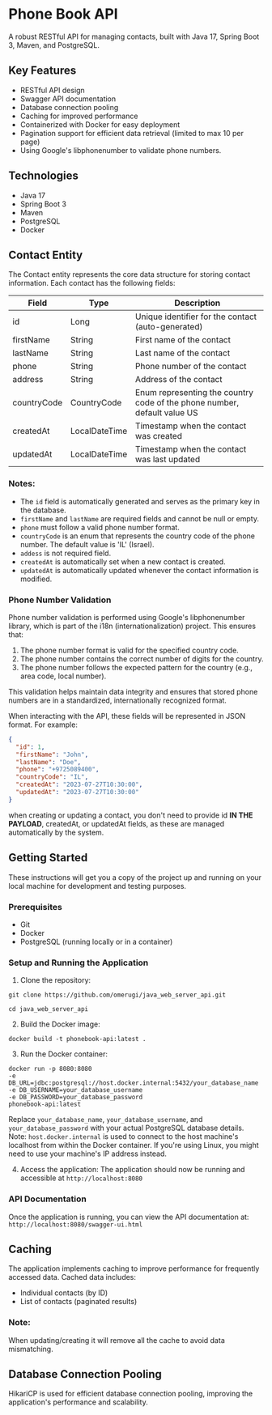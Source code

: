 # Phone Book API

A robust RESTful API for managing contacts, built with Java 17, Spring Boot 3, Maven, and PostgreSQL.

## Key Features

- RESTful API design
- Swagger API documentation
- Database connection pooling
- Caching for improved performance
- Containerized with Docker for easy deployment
- Pagination support for efficient data retrieval (limited to max 10 per page)
- Using Google's libphonenumber to validate phone numbers.

## Technologies

- Java 17
- Spring Boot 3
- Maven
- PostgreSQL
- Docker

## Contact Entity

The Contact entity represents the core data structure for storing contact information. Each contact has the following fields:

| Field       | Type          | Description                                                              |
|-------------|---------------|--------------------------------------------------------------------------|
| id          | Long          | Unique identifier for the contact (auto-generated)                       |
| firstName   | String        | First name of the contact                                                |
| lastName    | String        | Last name of the contact                                                 |
| phone       | String        | Phone number of the contact                                              |
| address     | String        | Address of the contact                                                   |
| countryCode | CountryCode   | Enum representing the country code of the phone number, default value US |
| createdAt   | LocalDateTime | Timestamp when the contact was created                                   |
| updatedAt   | LocalDateTime | Timestamp when the contact was last updated                              |


### Notes:
- The `id` field is automatically generated and serves as the primary key in the database.
- `firstName` and `lastName` are required fields and cannot be null or empty.
- `phone` must follow a valid phone number format.
- `countryCode` is an enum that represents the country code of the phone number. The default value is 'IL' (Israel).
- `addess` is not required field.
- `createdAt` is automatically set when a new contact is created.
- `updatedAt` is automatically updated whenever the contact information is modified.

### Phone Number Validation

Phone number validation is performed using Google's libphonenumber library, which is part of the i18n (internationalization) project. This ensures that:

1. The phone number format is valid for the specified country code.
2. The phone number contains the correct number of digits for the country.
3. The phone number follows the expected pattern for the country (e.g., area code, local number).

This validation helps maintain data integrity and ensures that stored phone numbers are in a standardized, internationally recognized format.

When interacting with the API, these fields will be represented in JSON format. For example:
```json
{
  "id": 1,
  "firstName": "John",
  "lastName": "Doe",
  "phone": "+9725089400",
  "countryCode": "IL",
  "createdAt": "2023-07-27T10:30:00",
  "updatedAt": "2023-07-27T10:30:00"
}
```

when creating or updating a contact, you don't need to provide id **IN THE PAYLOAD**, createdAt, or updatedAt fields, as these are managed automatically by the system.

## Getting Started
These instructions will get you a copy of the project up and running on your local machine for development and testing purposes.

### Prerequisites
- Git
- Docker
- PostgreSQL (running locally or in a container)

### Setup and Running the Application
1. Clone the repository: </br>
``` 
git clone https://github.com/omerugi/java_web_server_api.git
```
```
cd java_web_server_api
```
2. Build the Docker image:
```
docker build -t phonebook-api:latest .
```
3. Run the Docker container:
```
docker run -p 8080:8080
-e DB_URL=jdbc:postgresql://host.docker.internal:5432/your_database_name
-e DB_USERNAME=your_database_username
-e DB_PASSWORD=your_database_password
phonebook-api:latest
```

Replace `your_database_name`, `your_database_username`, and `your_database_password` with your actual PostgreSQL database details. Note: `host.docker.internal` is used to connect to the host machine's localhost from within the Docker container. If you're using Linux, you might need to use your machine's IP address instead.

4. Access the application:
   The application should now be running and accessible at `http://localhost:8080`

### API Documentation
Once the application is running, you can view the API documentation at:
`http://localhost:8080/swagger-ui.html`

## Caching

The application implements caching to improve performance for frequently accessed data. Cached data includes:

- Individual contacts (by ID)
- List of contacts (paginated results)

### Note:
When updating/creating it will remove all the cache to avoid data mismatching.

## Database Connection Pooling

HikariCP is used for efficient database connection pooling, improving the application's performance and scalability.
